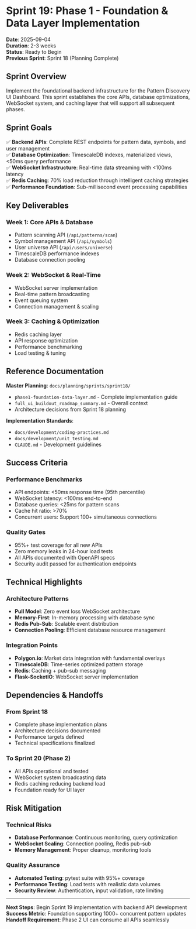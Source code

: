# Sprint 19: Phase 1 - Foundation & Data Layer Implementation

**Date**: 2025-09-04  
**Duration**: 2-3 weeks  
**Status**: Ready to Begin  
**Previous Sprint**: Sprint 18 (Planning Complete)  

## Sprint Overview

Implement the foundational backend infrastructure for the Pattern Discovery UI Dashboard. This sprint establishes the core APIs, database optimizations, WebSocket system, and caching layer that will support all subsequent phases.

## Sprint Goals

✅ **Backend APIs**: Complete REST endpoints for pattern data, symbols, and user management  
✅ **Database Optimization**: TimescaleDB indexes, materialized views, <50ms query performance  
✅ **WebSocket Infrastructure**: Real-time data streaming with <100ms latency  
✅ **Redis Caching**: 70% load reduction through intelligent caching strategies  
✅ **Performance Foundation**: Sub-millisecond event processing capabilities  

## Key Deliverables

### Week 1: Core APIs & Database
- Pattern scanning API (`/api/patterns/scan`)
- Symbol management API (`/api/symbols`)
- User universe API (`/api/users/universe`)
- TimescaleDB performance indexes
- Database connection pooling

### Week 2: WebSocket & Real-Time
- WebSocket server implementation
- Real-time pattern broadcasting
- Event queuing system
- Connection management & scaling

### Week 3: Caching & Optimization
- Redis caching layer
- API response optimization
- Performance benchmarking
- Load testing & tuning

## Reference Documentation

**Master Planning**: `docs/planning/sprints/sprint18/`
- `phase1-foundation-data-layer.md` - Complete implementation guide
- `full_ui_buildout_roadmap_summary.md` - Overall context
- Architecture decisions from Sprint 18 planning

**Implementation Standards**:
- `docs/development/coding-practices.md`
- `docs/development/unit_testing.md`
- `CLAUDE.md` - Development guidelines

## Success Criteria

### Performance Benchmarks
- API endpoints: <50ms response time (95th percentile)
- WebSocket latency: <100ms end-to-end
- Database queries: <25ms for pattern scans
- Cache hit ratio: >70%
- Concurrent users: Support 100+ simultaneous connections

### Quality Gates
- 95%+ test coverage for all new APIs
- Zero memory leaks in 24-hour load tests
- All APIs documented with OpenAPI specs
- Security audit passed for authentication endpoints

## Technical Highlights

### Architecture Patterns
- **Pull Model**: Zero event loss WebSocket architecture
- **Memory-First**: In-memory processing with database sync
- **Redis Pub-Sub**: Scalable event distribution
- **Connection Pooling**: Efficient database resource management

### Integration Points
- **Polygon.io**: Market data integration with fundamental overlays
- **TimescaleDB**: Time-series optimized pattern storage
- **Redis**: Caching + pub-sub messaging
- **Flask-SocketIO**: WebSocket server implementation

## Dependencies & Handoffs

### From Sprint 18
- Complete phase implementation plans
- Architecture decisions documented
- Performance targets defined
- Technical specifications finalized

### To Sprint 20 (Phase 2)
- All APIs operational and tested
- WebSocket system broadcasting data
- Redis caching reducing backend load
- Foundation ready for UI layer

## Risk Mitigation

### Technical Risks
- **Database Performance**: Continuous monitoring, query optimization
- **WebSocket Scaling**: Connection pooling, Redis pub-sub
- **Memory Management**: Proper cleanup, monitoring tools

### Quality Assurance
- **Automated Testing**: pytest suite with 95%+ coverage
- **Performance Testing**: Load tests with realistic data volumes
- **Security Review**: Authentication, input validation, rate limiting

---

**Next Steps**: Begin Sprint 19 implementation with backend API development
**Success Metric**: Foundation supporting 1000+ concurrent pattern updates
**Handoff Requirement**: Phase 2 UI can consume all APIs seamlessly